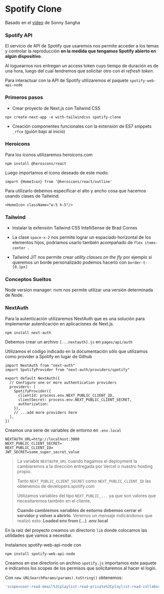 # Spotify Clone

Basado en el [video](https://www.youtube.com/watch?v=3xrko3GpYoU) de Sonny Sangha

### Spotify API

El servicio de API de Spotify que usaremos nos permite acceder a los temas y controlar la reproducción **en la medida que tengamos Spotify abierto en algún dispositivo**. 

Al loguearnos nos entregan un access token cuyo tiempo de duración es de una hora, luego del cual tendremos que solicitar otro con el *refresh token*.

Para interactuar con la API de Spotify utilizaremos el paquete `spotify-web-api-node`

### Primeros pasos

* Crear proyecto de Next.js con Tailwind CSS

```shell
npx create-next-app -e with-tailwindcss spotify-clone
```



* Creación componentes funcionales con la extensión de ES7 snippets `_rfce` (guión bajo al inicio)




### Heroicons

Para los íconos utilizaremos heroicons.com 

```
npm install @heroicons/react
```

Luego importamos el ícono deseado de este modo:
  ```
  import {HomeIcon} from '@heroicons/react/outline'
  ```

  Para utilizarlo debemos especificar el alto y ancho cosa que hacemos usando clases de Tailwind:

```
<HomeIcon className="w-5 h-5"/>
```



### Tailwind 

* Instalar la extensión Tailwind CSS IntelliSense de Brad Cornes

* La clase `space-x-2` nos permite lograr un espaciado horizontal de los elementos hijos, podríamos usarlo también acompañado de `flex items-center `.

* Tailwind JIT nos permite crear *utility classes on the fly* por ejemplo si queremos un borde personalizado podemos hacerlo con `border-t-[0.1px]`



### Conceptos Sueltos

Node version manager: nvm nos permite utilizar una versión determinada de Node.



### NextAuth

Para la autenticación utilizaremos NextAuth que es una solución para implementar autenticación en aplicaciones de Next.js.

```
npm install next-auth
```

Debemos crear un archivo `[...nextauth].js` en `pages/api/auth`

Utilizamos el código indicado en la documentación sólo que utilizamos como provider a Spotify en lugar de Github

```
import NextAuth from "next-auth"
import SpotifyProvider from "next-auth/providers/spotify"

export default NextAuth({
  // Configure one or more authentication providers
  providers: [
    SpotifyProvider({
      clientId: process.env.NEXT_PUBLIC_CLIENT_ID,
      clientSecret: process.env.NEXT_PUBLIC_CLIENT_SECRET,
      authorization: 
    }),
    // ...add more providers here
  ],
})
```



Creamos una serie de variables de entorno en `.env.local`

```
NEXTAUTH_URL=http://localhost:3000
NEXT_PUBLIC_CLIENT_SECRET=
NEXT_PUBLIC_CLIENT_ID=
JWT_SECRET=some_super_secret_value
```



> La variable `NEXTAUTH_URL` cuando hagamos el deployment la cambiaremos a la dirección entregada por Vercel o nuestro hosting propio.
>
> Tanto `NEXT_PUBLIC_CLIENT_SECRET` como `NEXT_PUBLIC_CLIENT_ID` las obtenemos de  developers.spotify.com
>
> Utilizamos variables del tipo `NEXT_PUBLIC_...` ya que son valores que necesitaremos también en el cliente.
>
> **Cuando cambiemos variables de entorno debemos cerrar el servidor y volver a abrirlo**. Veremos un mensaje indicándonos que realizó esto: **Loaded env from (...) .env.local**



En la raíz del proyecto creamos un directorio `lib` donde colocamos las utilidades que vamos a necesitar. 

Instalamos spotify-web-api-node con

```
npm install spotify-web-api-node
```

Creamos en ese directorio un archivo `spotify.js` importamos este paquete e indicamos los scopes de los permisos que solicitaremos al hacer el login.



Con `new URLSearchParams(params).toString()` obtenemos:

```js
'scope=user-read-email%2Cplaylist-read-private%2Cplaylist-read-collaborative%2Cstreaming%2Cuser-read-private%2Cuser-library-read%2Cuser-top-read%2Cuser-read-playback-state%2Cuser-modify-playback-state%2Cuser-read-currently-playing%2Cuser-read-recently-played%2Cuser-follow-read'
```


